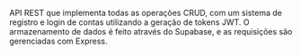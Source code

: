 API REST que implementa todas as operações CRUD, com um sistema de registro e login de contas utilizando a geração de tokens JWT. O armazenamento de dados é feito através do Supabase, e as requisições são gerenciadas com Express.
